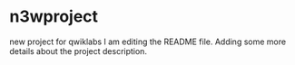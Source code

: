 # n3wproject
new project for qwiklabs
I am editing the README file. Adding some more details about the project description.
